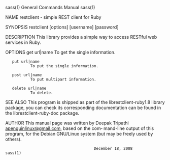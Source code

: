 sass(1)                                 General Commands Manual                                sass(1)

NAME
       restclient -  simple REST client for Ruby

SYNOPSIS
       restclient [options] [username] [password]

DESCRIPTION
       This library provides a simple way to access RESTful web services in Ruby.

OPTIONS
       get url|name
               To get the single information.

       put url|name
               To put the single information.

       post url|name
               To put multipart information.

       delete url|name
               To delete.

SEE ALSO
       This program is shipped as part of the librestclient-ruby1.8 library package, you can check its
       corresponding documentation can be found in the librestclient-ruby-doc package.

AUTHOR
       This manual page was written by Deepak Tripathi <apenguinlinux@gmail.com>, based  on  the  com‐
       mand-line  output  of  this program, for the Debian GNU/Linux system (but may be freely used by
       others).

                                           December 18, 2008                                   sass(1)

